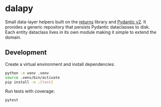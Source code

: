 # dalapy

Small data-layer helpers built on the [returns](https://github.com/dry-python/returns)
library and [Pydantic v2](https://docs.pydantic.dev/).  It provides a generic
repository that persists Pydantic dataclasses to disk.  Each entity dataclass
lives in its own module making it simple to extend the domain.

## Development

Create a virtual environment and install dependencies:

```bash
python -m venv .venv
source .venv/bin/activate
pip install -e .[test]
```

Run tests with coverage:

```bash
pytest
```

